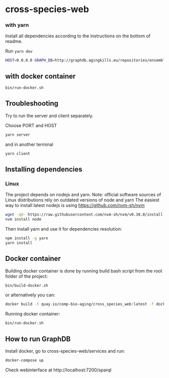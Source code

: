 # cross-species-web 

### with yarn ###

Install all dependencies according to the instructions on the bottom of readme.

Run `yarn dev`

```bash
HOST=0.0.0.0 GRAPH_DB=http://graphdb.agingkills.eu/repositories/ensembl yarn dev
```

## with docker container ###

```bash
bin/run-docker.sh
```

## Troubleshooting
Try to run the server and client separately.

Choose PORT and HOST

```bash
yarn server
```
and in another terminal
```bash
yarn client
```
## Installing dependencies ##

### Linux ###

The project depends on nodejs and yarn. Note: official software sources of Linux distributions rely on outdated versions of node and yarn
The easiest way to install latest nodejs is using https://github.com/nvm-sh/nvm
```bash
wget -qO- https://raw.githubusercontent.com/nvm-sh/nvm/v0.38.0/install.sh | bash
nvm install node
```
Then install yarn and use it for dependencies resolution:
```bash
npm install -g yarn
yarn install
```

## Docker container ##
Building docker container is done by running build bash script from the root folder of the project:
```bash
bin/build-docker.sh
```
or alternatively you can:
```bash
docker build -t quay.io/comp-bio-aging/cross_species_web:latest -f docker/Dockerfile .
```

Running docker container:
```bash
bin/run-docker.sh
```

## How to run GraphDB

Install docker, go to cross-species-web/services and run:
```bash
docker-compose up
```
Check webinterface at http://localhost:7200/sparql
